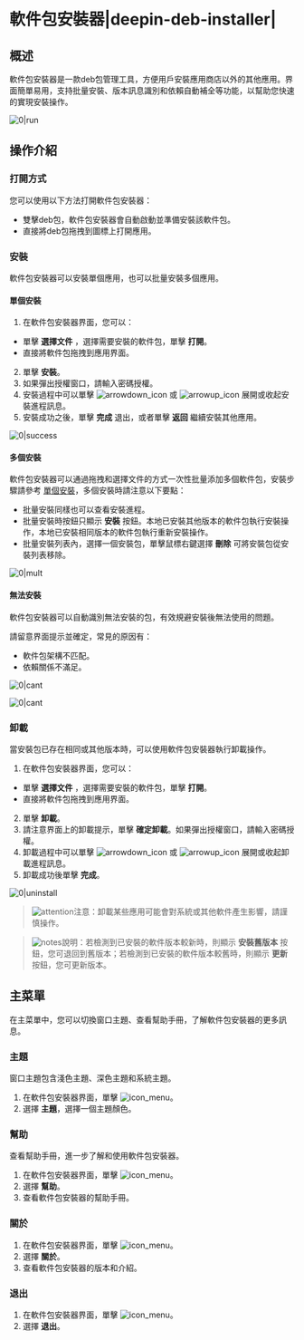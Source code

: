 # 軟件包安裝器|deepin-deb-installer|

## 概述

軟件包安裝器是一款deb包管理工具，方便用戶安裝應用商店以外的其他應用。界面簡單易用，支持批量安裝、版本訊息識別和依賴自動補全等功能，以幫助您快速的實現安裝操作。

![0|run](fig/run.png)

## 操作介紹

### 打開方式

您可以使用以下方法打開軟件包安裝器：

- 雙擊deb包，軟件包安裝器會自動啟動並準備安裝該軟件包。
- 直接將deb包拖拽到圖標上打開應用。

### 安裝

軟件包安裝器可以安裝單個應用，也可以批量安裝多個應用。

#### 單個安裝

1.  在軟件包安裝器界面，您可以：
   - 單擊 **選擇文件** ，選擇需要安裝的軟件包，單擊 **打開**。
   - 直接將軟件包拖拽到應用界面。
2.  單擊 **安裝**。
3.  如果彈出授權窗口，請輸入密碼授權。
4.  安裝過程中可以單擊 ![arrowdown_icon](../common/down.svg) 或 ![arrowup_icon](../common/up.svg) 展開或收起安裝進程訊息。
5.  安裝成功之後，單擊 **完成** 退出，或者單擊 **返回** 繼續安裝其他應用。

![0|success](fig/single.png)



#### 多個安裝

軟件包安裝器可以通過拖拽和選擇文件的方式一次性批量添加多個軟件包，安裝步驟請參考 [單個安裝](單個安裝)，多個安裝時請注意以下要點：

- 批量安裝同樣也可以查看安裝進程。
- 批量安裝時按鈕只顯示 **安裝** 按鈕。本地已安裝其他版本的軟件包執行安裝操作，本地已安裝相同版本的軟件包執行重新安裝操作。
- 批量安裝列表內，選擇一個安裝包，單擊鼠標右鍵選擇 **刪除** 可將安裝包從安裝列表移除。


![0|mult](fig/multi.png)


#### 無法安裝

軟件包安裝器可以自動識別無法安裝的包，有效規避安裝後無法使用的問題。

請留意界面提示並確定，常見的原因有：

- 軟件包架構不匹配。
- 依賴關係不滿足。


![0|cant](fig/cant1.png)

![0|cant](fig/cant2.png)


### 卸載

當安裝包已存在相同或其他版本時，可以使用軟件包安裝器執行卸載操作。

1.  在軟件包安裝器界面，您可以：
   - 單擊 **選擇文件** ，選擇需要安裝的軟件包，單擊 **打開**。
   - 直接將軟件包拖拽到應用界面。
2. 單擊 **卸載**。
3. 請注意界面上的卸載提示，單擊 **確定卸載**。如果彈出授權窗口，請輸入密碼授權。
4. 卸載過程中可以單擊 ![arrowdown_icon](../common/down.svg) 或 ![arrowup_icon](../common/up.svg) 展開或收起卸載進程訊息。
5. 卸載成功後單擊 **完成**。

![0|uninstall](fig/uninstall.png)

> ![attention](../common/attention.svg)注意：卸載某些應用可能會對系統或其他軟件產生影響，請謹慎操作。

> ![notes](../common/notes.svg)說明：若檢測到已安裝的軟件版本較新時，則顯示 **安裝舊版本** 按鈕，您可退回到舊版本；若檢測到已安裝的軟件版本較舊時，則顯示 **更新** 按鈕，您可更新版本。

## 主菜單

在主菜單中，您可以切換窗口主題、查看幫助手冊，了解軟件包安裝器的更多訊息。

### 主題

窗口主題包含淺色主題、深色主題和系統主題。

1. 在軟件包安裝器界面，單擊 ![icon_menu](../common/icon_menu.svg)。
2. 選擇 **主題**，選擇一個主題顏色。

### 幫助

查看幫助手冊，進一步了解和使用軟件包安裝器。

1. 在軟件包安裝器界面，單擊 ![icon_menu](../common/icon_menu.svg)。
2. 選擇 **幫助**。
3. 查看軟件包安裝器的幫助手冊。


### 關於

1. 在軟件包安裝器界面，單擊 ![icon_menu](../common/icon_menu.svg)。
2. 選擇 **關於**。
3. 查看軟件包安裝器的版本和介紹。


### 退出

1. 在軟件包安裝器界面，單擊 ![icon_menu](../common/icon_menu.svg)。
2. 選擇 **退出**。


